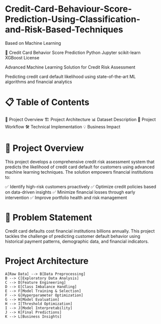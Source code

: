 # Credit-Card-Behaviour-Score-Prediction-Using-Classification-and-Risk-Based-Techniques

Based on Machine Learning

🏦 Credit Card Behavior Score Prediction
Python Jupyter scikit-learn XGBoost License

Advanced Machine Learning Solution for Credit Risk Assessment

Predicting credit card default likelihood using state-of-the-art ML algorithms and financial analytics

# 📋 Table of Contents
🎯 Project Overview
🏗️ Project Architecture
📊 Dataset Description
🔄 Project Workflow
🛠️ Technical Implementation
💡 Business Impact

# 🎯 Project Overview
This project develops a comprehensive credit risk assessment system that predicts the likelihood of credit card default for customers using advanced machine learning techniques. The solution empowers financial institutions to:

✅ Identify high-risk customers proactively
✅ Optimize credit policies based on data-driven insights
✅ Minimize financial losses through early intervention
✅ Improve portfolio health and risk management
# 🎯 Problem Statement
Credit card defaults cost financial institutions billions annually. This project tackles the challenge of predicting customer default behavior using historical payment patterns, demographic data, and financial indicators.

# Project Architecture
    A[Raw Data] --> B[Data Preprocessing]
    B --> C[Exploratory Data Analysis]
    C --> D[Feature Engineering]
    D --> E[Class Imbalance Handling]
    E --> F[Model Training & Selection]
    F --> G[Hyperparameter Optimization]
    G --> H[Model Evaluation]
    H --> I[Threshold Optimization]
    I --> J[Model Interpretability]
    J --> K[Final Predictions]
    K --> L[Business Insights]
